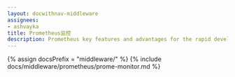 ```yaml
---
layout: docwithnav-middleware
assignees:
- ashvayka
title: Prometheus监控
description: Prometheus key features and advantages for the rapid development of IoT projects and applications.
---
```


{% assign docsPrefix = "middleware/" %}
{% include docs/middleware/prometheus/prome-monitor.md %}

